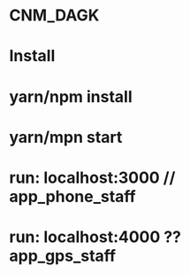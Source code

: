 # CNM_DAGK
# Install
# yarn/npm install
# yarn/mpn start
# run: localhost:3000 // app_phone_staff
# run: localhost:4000 ?? app_gps_staff
